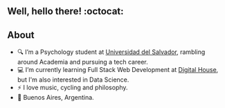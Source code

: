 ## Well, hello there! :octocat:

## About

- 🔍  I’m a Psychology student at [Universidad del Salvador], rambling around Academia and pursuing a tech career. 
- 💻  I’m currently learning Full Stack Web Development at [Digital House], but I'm also interested in Data Science.
- ⚡  I love music, cycling and philosophy. 
- 📍 Buenos Aires, Argentina. 

[digital house]: https://www.digitalhouse.com
[Universidad del Salvador]: http://www.usal.edu.ar/
